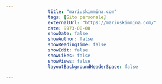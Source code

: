---
                title: "mariuskimmina.com"
                tags: [Sito personale]
                externalUrl: "https://mariuskimmina.com/"
                date: 9973-08-08
                showDate: false
                showAuthor: false
                showReadingTime: false
                showEdit: false
                showLikes: false
                showViews: false
                layoutBackgroundHeaderSpace: false
                ---

